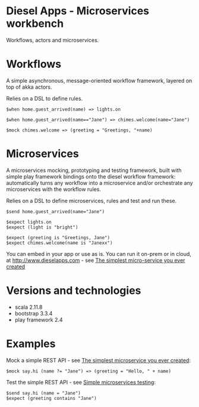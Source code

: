 Diesel Apps - Microservices workbench
====================================

Workflows, actors and microservices.

Workflows
=========

A simple asynchronous, message-oriented workflow framework, layered on top of akka actors.

Relies on a DSL to define rules.

```
$when home.guest_arrived(name) => lights.on

$when home.guest_arrived(name=="Jane") => chimes.welcome(name="Jane")

$mock chimes.welcome => (greeting = "Greetings, "+name)
```


Microservices
=============

A microservices mocking, prototyping and testing framework, built with simple play framework bindings onto the diesel workflow framework: automatically turns any workflow into a microservice and/or orchestrate any microservices with the workflow rules.

Relies on a DSL to define microservices, rules and test and run these.

```
$send home.guest_arrived(name="Jane")

$expect lights.on
$expect (light is "bright")

$expect (greeting is "Greetings, Jane")
$expect chimes.welcome(name is "Janexx")
```

You can embed in your app or use as is. You can run it on-prem or in cloud, at http://www.dieselapps.com - see [The simplest micro-service you ever created](http://http://www.dieselapps.com/wiki/Cool_Scala/The_one-liner_microservice)


Versions and technologies
========================

- scala 2.11.8
- bootstrap 3.3.4
- play framework 2.4

Examples
========

Mock a simple REST API - see [The simplest microservice you ever created](http://www.dieselapps.com/wiki/Cool_Scala/The_one-liner_microservice):

```
$mock say.hi (name ?= "Jane") => (greeting = "Hello, " + name)
```

Test the simple REST API - see [Simple microservices testing](http://www.dieselapps.com/wiki/Cool_Scala/Simple_microservices_testing):

```
$send say.hi (name = "Jane")
$expect (greeting contains "Jane")
```


